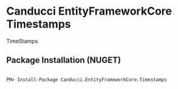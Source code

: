 # Canducci EntityFrameworkCore Timestamps

TimeStamps

## Package Installation (NUGET)

```Csharp

PM> Install-Package Canducci.EntityFrameworkCore.Timestamps

```
